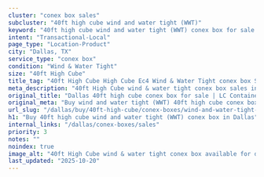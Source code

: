 ```yaml
---
cluster: "conex box sales"
subcluster: "40ft high cube wind and water tight (WWT)"
keyword: "40ft high cube wind and water tight (WWT) conex box for sale Dallas, TX"
intent: "Transactional-Local"
page_type: "Location-Product"
city: "Dallas, TX"
service_type: "conex box"
condition: "Wind & Water Tight"
size: "40ft High Cube"
title_tag: "40ft High Cube High Cube Ec4 Wind & Water Tight conex box Sales in Dallas | LC Container"
meta_description: "40ft High Cube wind & water tight conex box sales in Dallas. High cube containers with extra height. Fast delivery, competitive pricing. Serving conex boxes area. Quote ID: 2LF. Call (214) 524-4168 for your free quote today."
original_title: "Dallas 40ft high cube conex box for sale | LC Container"
original_meta: "Buy wind and water tight (WWT) 40ft high cube conex box sale with local delivery in Dallas, TX. LC Container — local Since 2003. Request a fast quote today."
url_slug: "/dallas/buy/40ft-high-cube/conex-boxes/wind-and-water-tight-wwt"
h1: "Buy 40ft high cube wind and water tight (WWT) conex box in Dallas"
internal_links: "/dallas/conex-boxes/sales"
priority: 3
notes: ""
noindex: true
image_alt: "40ft High Cube wind & water tight conex box available for delivery in Dallas"
last_updated: "2025-10-20"
---
```


<!-- TODO: Add unique city/inventory copy, images, and internal links here. -->

